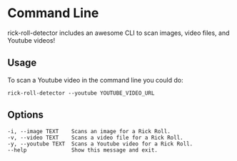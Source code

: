 # Command Line

rick-roll-detector includes an awesome CLI to scan images, video files, and Youtube videos!

## Usage
To scan a Youtube video in the command line you could do:
```
rick-roll-detector --youtube YOUTUBE_VIDEO_URL
```

## Options
```
-i, --image TEXT    Scans an image for a Rick Roll.
-v, --video TEXT    Scans a video file for a Rick Roll.
-y, --youtube TEXT  Scans a Youtube video for a Rick Roll.
--help              Show this message and exit.
```